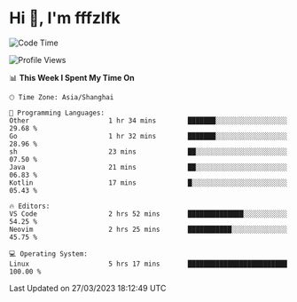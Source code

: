 # Hi 👋, I'm fffzlfk

<!--START_SECTION:waka-->
![Code Time](http://img.shields.io/badge/Code%20Time-118%20hrs%2058%20mins-blue)

![Profile Views](http://img.shields.io/badge/Profile%20Views-0-blue)

📊 **This Week I Spent My Time On** 

```text
🕑︎ Time Zone: Asia/Shanghai

💬 Programming Languages: 
Other                    1 hr 34 mins        ███████░░░░░░░░░░░░░░░░░░   29.68 % 
Go                       1 hr 32 mins        ███████░░░░░░░░░░░░░░░░░░   28.96 % 
sh                       23 mins             ██░░░░░░░░░░░░░░░░░░░░░░░   07.50 % 
Java                     21 mins             ██░░░░░░░░░░░░░░░░░░░░░░░   06.83 % 
Kotlin                   17 mins             █░░░░░░░░░░░░░░░░░░░░░░░░   05.43 % 

🔥 Editors: 
VS Code                  2 hrs 52 mins       ██████████████░░░░░░░░░░░   54.25 % 
Neovim                   2 hrs 25 mins       ███████████░░░░░░░░░░░░░░   45.75 % 

💻 Operating System: 
Linux                    5 hrs 17 mins       █████████████████████████   100.00 % 
```


 Last Updated on 27/03/2023 18:12:49 UTC
<!--END_SECTION:waka-->
